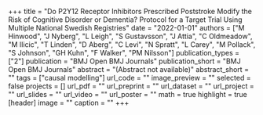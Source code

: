 +++
title = "Do P2Y12 Receptor Inhibitors Prescribed Poststroke Modify the Risk of Cognitive Disorder or Dementia? Protocol for a Target Trial Using Multiple National Swedish Registries"
date = "2022-01-01"
authors = ["M Hinwood", "J Nyberg", "L Leigh", "S Gustavsson", "J Attia", "C Oldmeadow", "M Ilicic", "T Linden", "D Aberg", "C Levi", "N Spratt", "L Carey", "M Pollack", "S Johnson", "GH Kuhn", "F Walker", "PM Nilsson"]
publication_types = ["2"]
publication = "BMJ Open BMJ Journals"
publication_short = "BMJ Open BMJ Journals"
abstract = "(Abstract not available)"
abstract_short = ""
tags = ["causal modelling"]
url_code = ""
image_preview = ""
selected = false
projects = []
url_pdf = ""
url_preprint = ""
url_dataset = ""
url_project = ""
url_slides = ""
url_video = ""
url_poster = ""
math = true
highlight = true
[header]
image = ""
caption = ""
+++
